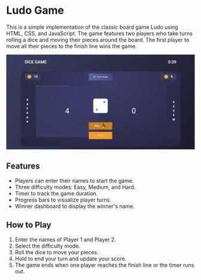 # Ludo Game

This is a simple implementation of the classic board game Ludo using HTML, CSS, and JavaScript. The game features two players who take turns rolling a dice and moving their pieces around the board. The first player to move all their pieces to the finish line wins the game.

<img src="./preview.png" />

## Features

-   Players can enter their names to start the game.
-   Three difficulty modes: Easy, Medium, and Hard.
-   Timer to track the game duration.
-   Progress bars to visualize player turns.
-   Winner dashboard to display the winner's name.

## How to Play

1. Enter the names of Player 1 and Player 2.
2. Select the difficulty mode.
3. Roll the dice to move your pieces.
4. Hold to end your turn and update your score.
5. The game ends when one player reaches the finish line or the timer runs out.
